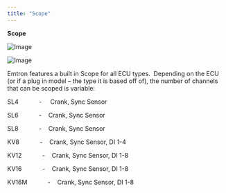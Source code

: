 ```yaml
---
title: "Scope"
---
```


**Scope**&nbsp;


![Image](</lib/Utitities 18.jpg>)&nbsp;


![Image](</lib/Utitities 19.jpg>)


Emtron features a built in Scope for all ECU types.&nbsp; Depending on the ECU (or if a plug in model – the type it is based off of), the number of channels that can be scoped is variable:&nbsp;


SL4&nbsp; &nbsp; &nbsp; &nbsp; &nbsp; &nbsp; - &nbsp; &nbsp; Crank, Sync Sensor

SL6&nbsp; &nbsp; &nbsp; &nbsp; &nbsp; &nbsp; -&nbsp; &nbsp; Crank, Sync Sensor

SL8&nbsp; &nbsp; &nbsp; &nbsp; &nbsp; &nbsp; -&nbsp; &nbsp; Crank, Sync Sensor

KV8&nbsp; &nbsp; &nbsp; &nbsp; &nbsp; &nbsp; -&nbsp; &nbsp; Crank, Sync Sensor, DI 1-4

KV12&nbsp; &nbsp; &nbsp; &nbsp; &nbsp; &nbsp; -&nbsp; &nbsp; Crank, Sync Sensor, DI 1-8

KV16&nbsp; &nbsp; &nbsp; &nbsp; &nbsp; &nbsp; -&nbsp; &nbsp; Crank, Sync Sensor, DI 1-8

KV16M&nbsp; &nbsp; &nbsp; &nbsp; &nbsp; &nbsp; -&nbsp; &nbsp; Crank, Sync Sensor, DI 1-8
